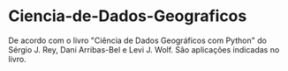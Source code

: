 # Ciencia-de-Dados-Geograficos
De acordo com o livro "Ciência de Dados Geográficos com Python" do Sérgio J. Rey, Dani Arribas-Bel e Levi J. Wolf. São aplicações indicadas no livro. 
